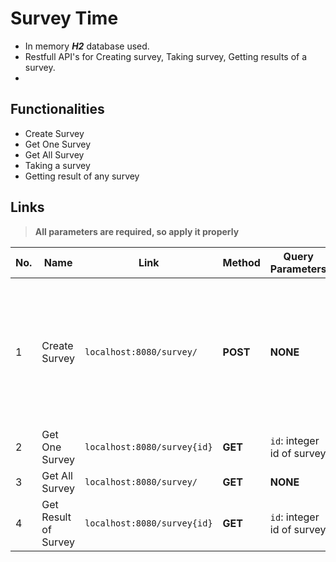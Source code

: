 # Survey Time

- In memory *__H2__* database used.
- Restfull API's for Creating survey, Taking survey, Getting results of a survey.
- 

## Functionalities

- Create Survey
- Get One Survey
- Get All Survey
- Taking a survey
- Getting result of any survey 

## Links

> **All parameters are required, so apply it properly**

| No. | Name | Link | Method | Query Parameters | Body Parameters|
|-----|-----|-----|-----|-----|-----|
| 1 | Create Survey | `localhost:8080/survey/` | **POST** | **NONE** | <ul><li>`title`: title of survey</li><li>`description`: description of survey</li><li>`questions`: list of questions <ul><li>`question`: description/List of question</li></ul></li></ul> |
| 2 | Get One Survey | `localhost:8080/survey{id}` | **GET** | `id`: integer id of survey | **NONE** |
| 3 | Get All Survey | `localhost:8080/survey/` | **GET** | **NONE** | **NONE** |
| 4 | Get Result of Survey | `localhost:8080/survey{id}` | **GET** | `id`: integer id of survey | **NONE** |
